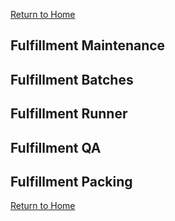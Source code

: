 [Return to Home](Docs/docs/index.html)
## Fulfillment Maintenance 

## Fulfillment Batches

## Fulfillment Runner 

## Fulfillment QA

## Fulfillment Packing

[Return to Home](Docs/docs/index.html)